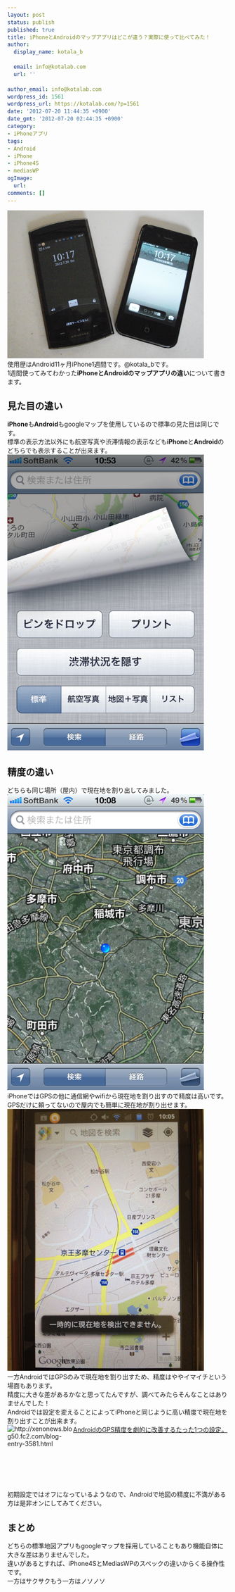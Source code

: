 ```yaml
---
layout: post
status: publish
published: true
title: iPhoneとAndroidのマップアプリはどこが違う？実際に使って比べてみた！
author:
  display_name: kotala_b

  email: info@kotalab.com
  url: ''

author_email: info@kotalab.com
wordpress_id: 1561
wordpress_url: https://kotalab.com/?p=1561
date: '2012-07-20 11:44:35 +0900'
date_gmt: '2012-07-20 02:44:35 +0900'
category:
- iPhoneアプリ
tags:
- Android
- iPhone
- iPhone4S
- mediasWP
ogImage:
  url:
comments: []
---
```

<p><a href="/wp-content/uploads/iphoneandroid_120720.jpg" target="_blank"><img src="/wp-content/uploads/iphoneandroid_120720.jpg" alt="" title="iphoneandroid_120720" width="448" height="336" class="alignnone size-full wp-image-1569" /></a><br />
使用歴はAndroid11ヶ月iPhone1週間です。@kotala_bです。<br />
1週間使ってみてわかった<strong>iPhoneとAndroidのマップアプリの違い</strong>について書きます。<br />
</p>
<!--more-->
<h2>見た目の違い</h2>
<p><strong>iPhone</strong>も<strong>Android</strong>もgoogleマップを使用しているので標準の見た目は同じです。<br />
標準の表示方法以外にも航空写真や渋滞情報の表示なども<strong>iPhone</strong>と<strong>Android</strong>のどちらでも表示することが出来ます。<br />
<a href="/wp-content/uploads/iphoneandroid_120720_03.jpg" target="_blank"><img src="/wp-content/uploads/iphoneandroid_120720_03.jpg" alt="" title="iphoneandroid_120720_03" width="448" height="672" class="alignnone size-full wp-image-1572" /></a></p>
<h2>精度の違い</h2>
<p>どちらも同じ場所（屋内）で現在地を割り出してみました。<br />
<a href="/wp-content/uploads/iphoneandroid_120720_01.jpg" target="_blank"><img src="/wp-content/uploads/iphoneandroid_120720_01.jpg" alt="" title="iphoneandroid_120720_01" width="448" height="672" class="alignnone size-full wp-image-1570" /></a><br />
iPhoneではGPSの他に通信網やwifiから現在地を割り出すので精度は高いです。<br />
GPSだけに頼ってないので屋内でも簡単に現在地が割り出せます。<br />
<a href="/wp-content/uploads/iphoneandroid_120720_02.jpg" target="_blank"><img src="/wp-content/uploads/iphoneandroid_120720_02.jpg" alt="" title="iphoneandroid_120720_02" width="448" height="595" class="alignnone size-full wp-image-1568" /></a><br />
一方AndroidではGPSのみで現在地を割り出すため、精度はややイマイチという場面もあります。<br />
精度に大きな差があるかなと思ってたんですが、調べてみたらそんなことはありませんでした！<br />
Androidでは設定を変えることによってiPhoneと同じように高い精度で現在地を割り出すことが出来ます。<br />
<a href="http://xenonews.blog50.fc2.com/blog-entry-3581.html" target="_blank"><img src="https://capture.heartrails.com/150x130?http://xenonews.blog50.fc2.com/blog-entry-3581.html" alt="http://xenonews.blog50.fc2.com/blog-entry-3581.html" width="150" height="130" align="left" /></a><a href="http://xenonews.blog50.fc2.com/blog-entry-3581.html" target="_blank">AndroidのGPS精度を劇的に改善するたった1つの設定。</a><br style="clear:both;" /><br />
初期設定ではオフになっているようなので、Androidで地図の精度に不満がある方は是非オンにしてみてください。</p>
<h2>まとめ</h2>
<p>どちらの標準地図アプリもgoogleマップを採用していることもあり機能自体に大きな差はありませんでした。<br />
違いがあるとすれば、iPhone4SとMediasWPのスペックの違いからくる操作性です。<br />
一方はサクサクもう一方はノソノソ</p>
